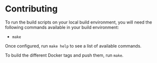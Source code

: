 # Contributing

To run the build scripts on your local build environment, you will need the
following commands available in your build environment:

- `make`

Once configured, run `make help` to see a list of available commands.

To build the different Docker tags and push them, run `make`.
